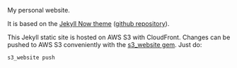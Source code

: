 My personal website.

It is based on the [Jekyll Now theme](http://www.jekyllnow.com/) ([github repository](https://github.com/barryclark/jekyll-now)).

This Jekyll static site is hosted on AWS S3 with CloudFront.
Changes can be pushed to AWS S3 conveniently with the [s3_website gem](https://github.com/laurilehmijoki/s3_website).
Just do:

```
s3_website push
```
